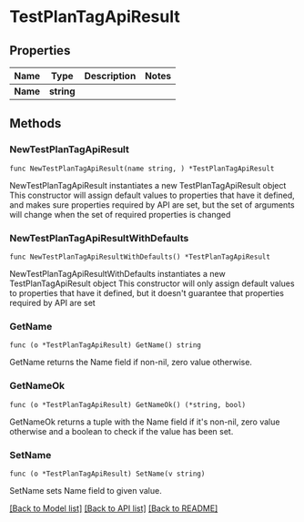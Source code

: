 # TestPlanTagApiResult

## Properties

Name | Type | Description | Notes
------------ | ------------- | ------------- | -------------
**Name** | **string** |  | 

## Methods

### NewTestPlanTagApiResult

`func NewTestPlanTagApiResult(name string, ) *TestPlanTagApiResult`

NewTestPlanTagApiResult instantiates a new TestPlanTagApiResult object
This constructor will assign default values to properties that have it defined,
and makes sure properties required by API are set, but the set of arguments
will change when the set of required properties is changed

### NewTestPlanTagApiResultWithDefaults

`func NewTestPlanTagApiResultWithDefaults() *TestPlanTagApiResult`

NewTestPlanTagApiResultWithDefaults instantiates a new TestPlanTagApiResult object
This constructor will only assign default values to properties that have it defined,
but it doesn't guarantee that properties required by API are set

### GetName

`func (o *TestPlanTagApiResult) GetName() string`

GetName returns the Name field if non-nil, zero value otherwise.

### GetNameOk

`func (o *TestPlanTagApiResult) GetNameOk() (*string, bool)`

GetNameOk returns a tuple with the Name field if it's non-nil, zero value otherwise
and a boolean to check if the value has been set.

### SetName

`func (o *TestPlanTagApiResult) SetName(v string)`

SetName sets Name field to given value.



[[Back to Model list]](../README.md#documentation-for-models) [[Back to API list]](../README.md#documentation-for-api-endpoints) [[Back to README]](../README.md)


